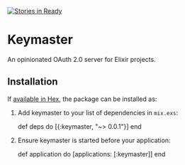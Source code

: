 [![Stories in Ready](https://badge.waffle.io/austinsmorris/keymaster.png?label=ready&title=Ready)](https://waffle.io/austinsmorris/keymaster)
# Keymaster

An opinionated OAuth 2.0 server for Elixir projects.

## Installation

If [available in Hex](https://hex.pm/docs/publish), the package can be installed as:

  1. Add keymaster to your list of dependencies in `mix.exs`:

        def deps do
          [{:keymaster, "~> 0.0.1"}]
        end

  2. Ensure keymaster is started before your application:

        def application do
          [applications: [:keymaster]]
        end
